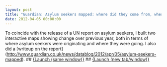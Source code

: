 ```yaml
---
layout: post
title: "Guardian: Asylum seekers mapped: where did they come from, where are they going?"
date: 2012-04-05 00:00:00
---
```


To coincide with the release of a UN report on asylum seekers, I built two interactive maps showing change over previous year, both in terms of where asylum seekers were originating and where they were going. I also did a \[writeup on the report\](http://www.guardian.co.uk/news/datablog/2012/apr/05/asylum-seekers-mapped). ## <a href="http://www.guardian.co.uk/news/datablog/interactive/2012/apr/05/asylum-seekers-2011-mapped?width=1000&height=800&iframe=true" class="colorbox-load">{Launch (same window)}</a> ## <a href="http://www.guardian.co.uk/news/datablog/interactive/2012/apr/05/asylum-seekers-2011-mapped" target="_blank">{Launch (new tab/window)}</a>